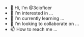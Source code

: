 - 👋 Hi, I’m @3cioficer
- 👀 I’m interested in ...
- 🌱 I’m currently learning ...
- 💞️ I’m looking to collaborate on ...
- 📫 How to reach me ...

<!---
3cioficer/3cioficer is a ✨ special ✨ repository because its `README.md` (this file) appears on your GitHub profile.
You can click the Preview link to take a look at your changes.
--->
